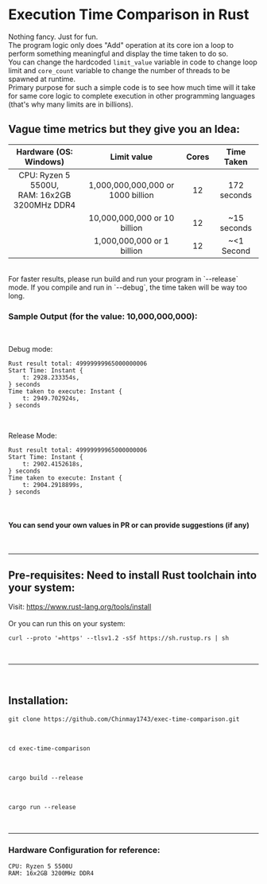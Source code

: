 # Execution Time Comparison in Rust

Nothing fancy. Just for fun.
<br>
The program logic only does "Add" operation at its core ion a loop to perform something meaningful and display the time taken to do so.
<br>
You can change the hardcoded `limit_value` variable in code to change loop limit and `core_count` variable to change the number of threads to be spawned at runtime.
<br>
Primary purpose for such a simple code is to see how much time will it take for same core logic to complete execution in other programming languages (that's why many limits are in billions).
<br>

## Vague time metrics but they give you an Idea:

|Hardware       (OS: Windows)                |Limit value|Cores|Time Taken|
|:------------------------------------------:|:-------------------------------:|:---:|:---------:|
|CPU: Ryzen 5 5500U, <br> RAM: 16x2GB 3200MHz DDR4|1,000,000,000,000 or 1000 billion|12   |172 seconds|
|                                            |10,000,000,000 or 10 billion     |12   |~15 seconds|
|                                            |1,000,000,000 or 1 billion       |12   | ~<1 Second|

<br>
For faster results, please run build and run your program in `--release` mode. If you compile and run in `--debug`, the time taken will be way too long.
<br>

### Sample Output (for the value: 10,000,000,000):
<br>

Debug mode:
```
Rust result total: 49999999965000000006
Start Time: Instant {
    t: 2928.233354s,
} seconds
Time taken to execute: Instant {
    t: 2949.702924s,
} seconds
```

<br>

Release Mode:
```
Rust result total: 49999999965000000006
Start Time: Instant {
    t: 2902.4152618s,
} seconds
Time taken to execute: Instant {
    t: 2904.2918899s,
} seconds
```

<br>

#### You can send your own values in PR or can provide suggestions (if any)

<br>

***

## Pre-requisites: Need to install Rust toolchain into your system:
Visit: https://www.rust-lang.org/tools/install
<br>
<br>
Or you can run this on your system:
```
curl --proto '=https' --tlsv1.2 -sSf https://sh.rustup.rs | sh
```

<br>

***

<br>

## Installation:
```
git clone https://github.com/Chinmay1743/exec-time-comparison.git
```
<br>

```
cd exec-time-comparison
```
<br>

```
cargo build --release
```
<br>

```
cargo run --release
```

<br>


***


### Hardware Configuration for reference:

```
CPU: Ryzen 5 5500U
RAM: 16x2GB 3200MHz DDR4
```

